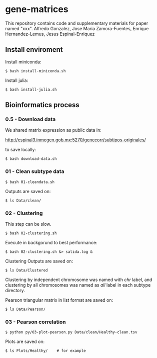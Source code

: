 
# gene-matrices
This repository contains code and supplementary materials for paper named "xxx".  Alfredo Gonzalez, Jose Maria Zamora-Fuentes, Enrique Hernandez-Lemus, Jesus Espinal-Enriquez


## Install enviroment

Install miniconda:

`$ bash install-miniconda.sh`

Install julia:

`$ bash install-julia.sh`



## Bioinformatics process


### 0.5 - Download data

We shared matrix expression as public data in:

http://espinal3.inmegen.gob.mx:5270/genecorr/subtipos-originales/

to save locally:

`$ bash download-data.sh`


### 01 - Clean subtype data

`$ bash 01-cleandata.sh`

Outputs are saved on:

`$ ls Data/clean/`


### 02 - Clustering 

This step can be slow.

`$ bash 02-clustering.sh`

Execute in backgorund to best performance:

`$ bash 02-clustering.sh &> salida.log &`

Clustering Outputs are saved on:

`$ ls Data/Clustered  `

Clustering by independent chromosome was named with *chr* label, and clustering by all chromosomes was named as *all* label in each subtype directory.

Pearson triangular matrix in list format are saved on:

`$ ls Data/Pearson/  `


### 03 - Pearson correlation

`$ python py/03-plot-pearson.py Data/clean/Healthy-clean.tsv`

Plots are saved on:

`$ ls Plots/Healthy/    # for example`